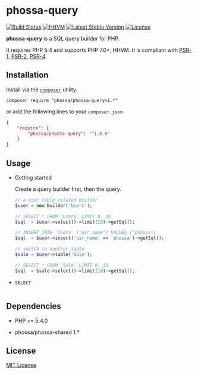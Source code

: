 # phossa-query
[![Build Status](https://travis-ci.org/phossa/phossa-query.svg?branch=master)](https://travis-ci.org/phossa/phossa-query)
[![HHVM](https://img.shields.io/hhvm/phossa/phossa-query.svg?style=flat)](http://hhvm.h4cc.de/package/phossa/phossa-query)
[![Latest Stable Version](https://img.shields.io/packagist/vpre/phossa/phossa-query.svg?style=flat)](https://packagist.org/packages/phossa/phossa-query)
[![License](https://poser.pugx.org/phossa/phossa-query/license)](http://mit-license.org/)

**phossa-query** is a SQL query builder for PHP.

It requires PHP 5.4 and supports PHP 7.0+, HHVM. It is compliant with
[PSR-1][PSR-1], [PSR-2][PSR-2], [PSR-4][PSR-4].

[PSR-1]: http://www.php-fig.org/psr/psr-1/ "PSR-1: Basic Coding Standard"
[PSR-2]: http://www.php-fig.org/psr/psr-2/ "PSR-2: Coding Style Guide"
[PSR-4]: http://www.php-fig.org/psr/psr-4/ "PSR-4: Autoloader"

Installation
---

Install via the [`composer`](https://getcomposer.org/) utility.

```
composer require "phossa/phossa-query=1.*"
```

or add the following lines to your `composer.json`

```json
{
    "require": {
        "phossa/phossa-query": "^1.0.0"
    }
}
```

Usage
---

- Getting started

  Create a query builder first, then the query.

  ```php
  // a user table related builder
  $user = new Builder('Users');

  // SELECT * FROM `Users` LIMIT 0, 10
  $sql  = $user->select()->limit(10)->getSql();

  // INSERT INTO `Users` ('usr_name') VALUES ('phossa')
  $sql  = $user->insert('usr_name' => 'phossa')->getSql();

  // switch to another table
  $sale = $user->table('Sale');

  // SELECT * FROM `Sale` LIMIT 0, 10
  $sql  = $sale->select()->limit(10)->getSql();
  ```

- `SELECT`

  ```php

  ```

Dependencies
---

- PHP >= 5.4.0

- phossa/phossa-shared 1.*

License
---

[MIT License](http://mit-license.org/)
